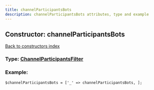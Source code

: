 ```yaml
---
title: channelParticipantsBots
description: channelParticipantsBots attributes, type and example
---
```

## Constructor: channelParticipantsBots  
[Back to constructors index](index.md)






### Type: [ChannelParticipantsFilter](../types/ChannelParticipantsFilter.md)


### Example:

```
$channelParticipantsBots = ['_' => channelParticipantsBots, ];
```